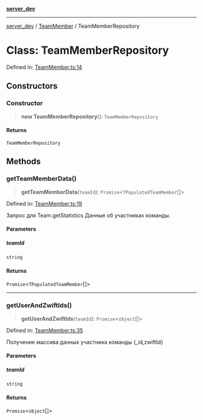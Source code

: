 [**server_dev**](../../README.md)

***

[server_dev](../../README.md) / [TeamMember](../README.md) / TeamMemberRepository

# Class: TeamMemberRepository

Defined in: [TeamMember.ts:14](https://github.com/caH40/zwiftpower/blob/5fffec92fb890f2c9fb8c4956cd7f708cc1e00f5/server/src/repositories/TeamMember.ts#L14)

## Constructors

### Constructor

> **new TeamMemberRepository**(): `TeamMemberRepository`

#### Returns

`TeamMemberRepository`

## Methods

### getTeamMemberData()

> **getTeamMemberData**(`teamId`): `Promise`\<`TPopulatedTeamMember`[]\>

Defined in: [TeamMember.ts:19](https://github.com/caH40/zwiftpower/blob/5fffec92fb890f2c9fb8c4956cd7f708cc1e00f5/server/src/repositories/TeamMember.ts#L19)

Запрос для Team.getStatistics
Данные об участниках команды.

#### Parameters

##### teamId

`string`

#### Returns

`Promise`\<`TPopulatedTeamMember`[]\>

***

### getUserAndZwiftIds()

> **getUserAndZwiftIds**(`teamId`): `Promise`\<`object`[]\>

Defined in: [TeamMember.ts:35](https://github.com/caH40/zwiftpower/blob/5fffec92fb890f2c9fb8c4956cd7f708cc1e00f5/server/src/repositories/TeamMember.ts#L35)

Получение массива данных участника команды {_id,zwiftId}

#### Parameters

##### teamId

`string`

#### Returns

`Promise`\<`object`[]\>
